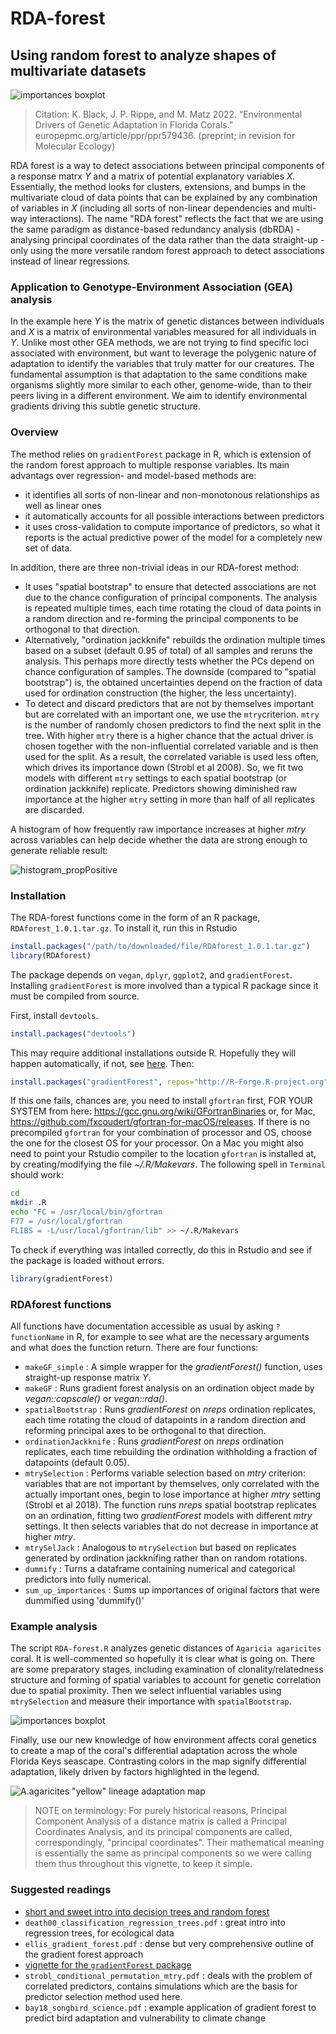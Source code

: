 # RDA-forest
## Using random forest to analyze shapes of multivariate datasets

![importances boxplot](importance_boxplot_nospace.png)

> Citation: K. Black, J. P. Rippe, and M. Matz 2022. “Environmental Drivers of Genetic Adaptation in Florida Corals.” europepmc.org/article/ppr/ppr579436. (preprint; in revision for Molecular Ecology)

RDA forest is a way to detect associations between principal components of a response matrx *Y* and a matrix of potential explanatory variables *X*. Essentially, the method looks for clusters, extensions, and bumps in the multivariate cloud of data points that can be explained by any combination of variables in *X* (including all sorts of non-linear dependencies and multi-way interactions). The name "RDA forest" reflects the fact that we are using the same paradigm as distance-based redundancy analysis (dbRDA) - analysing principal coordinates of the data rather than the data straight-up - only using the more versatile random forest approach to detect associations instead of linear regressions.  

### Application to Genotype-Environment Association (GEA) analysis

In the example here *Y* is the matrix of genetic distances between individuals and *X* is a matrix of environmental variables measured for all individuals in *Y*. Unlike most other GEA methods, we are not trying to find specific loci associated with environment, but want to leverage the polygenic nature of adaptation to identify the variables that truly matter for our creatures. The fundamental assumption is that adaptation to the same conditions make organisms slightly more similar to each other, genome-wide, than to their peers living in a different environment. We aim to identify environmental gradients driving this subtle genetic structure. 

### Overview

The method relies on `gradientForest` package in R, which is extension of the random forest approach to multiple response variables. Its main advantags over regression- and model-based methods are:
- it identifies all sorts of non-linear and non-monotonous relationships as well as linear ones
- it automatically accounts for all possible interactions between predictors
- it uses cross-validation to compute importance of predictors, so what it reports is the actual predictive power of the model for a completely new set of data.

In addition, there are three non-trivial ideas in our RDA-forest method:
- It uses "spatial bootstrap" to ensure that detected associations are not due to the chance configuration of principal components. The analysis is repeated multiple times, each time rotating the cloud of data points in a random direction and re-forming the principal components to be orthogonal to that direction.
- Alternatively, "ordination jackknife" rebuilds the ordination multiple times based on a subset (default 0.95 of total) of all samples and reruns the analysis. This perhaps more directly tests whether the PCs depend on chance configuration of samples. The downside (compared to "spatial bootstrap") is, the obtained uncertainties depend on the fraction of data used for ordination construction (the higher, the less uncertainty).
- To detect and discard predictors that are not by themselves important but are correlated with an important one, we use the `mtry`criterion. `mtry` is the number of randomly chosen predictors to find the next split in the tree. With higher `mtry` there is a higher chance that the actual driver is chosen together with the non-influential correlated variable and is then used for the split. As a result, the correlated variable is used less often, which drives its importance down (Strobl et al 2008). So, we fit two models with different `mtry` settings to each spatial bootstrap (or ordination jackknife) replicate. Predictors showing diminished raw importance at the higher `mtry` setting in more than half of all replicates are discarded.

A histogram of how frequently raw importance increases at higher *mtry* across variables can help decide whether the data are strong enough to generate reliable result:

![histogram_propPositive](histograms_propPositive.png) 

### Installation 

The RDA-forest functions come in the form of an R package, `RDAforest_1.0.1.tar.gz`. To install it, run this in Rstudio
```R
install.packages("/path/to/downloaded/file/RDAforest_1.0.1.tar.gz")
library(RDAforest)
```

The package depends on `vegan`, `dplyr`, `ggplot2`, and `gradientForest`. Installing `gradientForest` is more involved than a typical R package since it must be compiled from source. 

First, install `devtools`. 
```R
install.packages("devtools")
```
This may require additional installations outside R. Hopefully they will happen automatically, if not, see [here](https://www.r-project.org/nosvn/pandoc/devtools.html).
Then:
```R
install.packages("gradientForest", repos="http://R-Forge.R-project.org")
```
If this one fails, chances are, you need to install `gfortran` first, FOR YOUR SYSTEM from here:
https://gcc.gnu.org/wiki/GFortranBinaries or, for Mac, https://github.com/fxcoudert/gfortran-for-macOS/releases. If there is no precompiled `gfortran` for your combination of processor and OS, choose the one for the closest OS for your processor.
On a Mac you might also need to point your Rstudio compiler to the location `gfortran` is installed at, by creating/modifying the file *~/.R/Makevars*. The following spell in `Terminal` should work:
```sh
cd
mkdir .R
echo "FC = /usr/local/bin/gfortran
F77 = /usr/local/gfortran
FLIBS = -L/usr/local/gfortran/lib" >> ~/.R/Makevars
```
To check if everything was intalled correctly, do this in Rstudio and see if the package is loaded without errors.
```R
library(gradientForest)
```
### RDAforest functions
All functions have documentation accessible as usual by asking `?functionName` in R, for example to see what are the necessary arguments and what does the function return. There are four functions:

- `makeGF_simple` : A simple wrapper for the *gradientForest()* function, uses straight-up response matrix *Y*.
- `makeGF` : Runs gradient forest analysis on an ordination object made by *vegan::capscale()* or *vegan::rda()*.
- `spatialBootstrap` : Runs *gradientForest* on *nreps* ordination replicates, each time rotating the cloud of datapoints in a random direction and reforming principal axes to be orthogonal to that direction.
- `ordinationJackknife` : Runs *gradientForest* on *nreps* ordination replicates, each time rebuilding the ordination withholding a fraction of datapoints (default 0.05).
- `mtrySelection` : Performs variable selection based on *mtry* criterion: variables that are not important by themselves, only correlated with the actually important ones, begin to lose importance at higher *mtry* setting (Strobl et al 2018). The function runs *nreps* spatial bootstrap replicates on an ordination, fitting two *gradientForest* models with different *mtry* settings. It then selects variables that do not decrease in importance at higher *mtry*.
- `mtrySelJack` : Analogous to `mtrySelection` but based on replicates generated by ordination jackknifing rather than on random rotations.
- `dummify` : Turns a dataframe containing numerical and categorical predictors into fully numerical.
- `sum_up_importances` : Sums up importances of original factors that were dummified using 'dummify()'


### Example analysis

The script `RDA-forest.R` analyzes genetic distances of `Agaricia agaricites` coral. It is well-commented so hopefully it is clear what is going on. There are some preparatory stages, including examination of clonality/relatedness structure and forming of spatial variables to account for genetic correlation due to spatial proximity. Then we select influential variables using `mtrySelection` and measure their importance with `spatialBootstrap`. 

![importances boxplot](importance_boxplot_nospace.png)

Finally, use our new knowledge of how environment affects coral genetics to create a map of the coral's differential adaptation across the whole Florida Keys seascape. Contrasting colors in the map signify differential adaptation, likely driven by factors highlighted in the legend.

![A.agaricites "yellow" lineage adaptation map](agaricia_yellow_rasterMap.png) 

> NOTE on terminology: For purely historical reasons, Principal Component Analysis of a distance matrix is called a Principal Coordinates Analysis, and its principal components are called, correspondingly, "principal coordinates". Their mathematical meaning is essentially the same as principal components so we were calling them thus throughout this vignette, to keep it simple. 

### Suggested readings
- [short and sweet intro into decision trees and random forest](https://towardsdatascience.com/understanding-random-forest-58381e0602d2)
- `death00_classification_regression_trees.pdf` : great intro into regression trees, for ecological data
- `ellis_gradient_forest.pdf` : dense but very comprehensive outline of the gradient forest approach
-  [vignette for the `gradientForest` package](https://gradientforest.r-forge.r-project.org/biodiversity-survey.pdf)
- `strobl_conditional_permutation_mtry.pdf` : deals with the problem of correlated predictors, contains simulations which are the basis for predictor selection method used here.
- `bay18_songbird_science.pdf` : example application of gradient forest to predict bird adaptation and vulnerability to climate change

